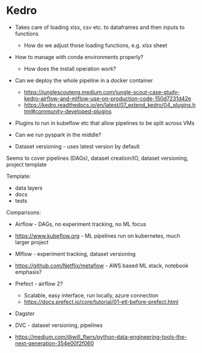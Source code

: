 # Kedro

* Takes care of loading xlsx, csv etc. to dataframes and then inputs to functions
  * How do we adjust those loading functions, e.g. xlsx sheet
* How to manage with conda environments properly?
  * How does the install operation work?
* Can we deploy the whole pipeline in a docker container
  * https://junglescouteng.medium.com/jungle-scout-case-study-kedro-airflow-and-mlflow-use-on-production-code-150d7231d42e
  * https://kedro.readthedocs.io/en/latest/07_extend_kedro/04_plugins.html#community-developed-plugins
* Plugins to run in kubeflow etc that allow pipelines to be split across VMs
* Can we run pyspark in the middle?

* Dataset versioning - uses latest version by default

Seems to cover pipelines (DAGs), dataset creation/IO, dataset versioning, project template

Template:
* data layers
* docs
* tests

Comparisons:
* Airflow - DAGs, no experiment tracking, no ML focus
* https://www.kubeflow.org - ML pipelines run on kubernetes, much larger project
* Mlflow - experiment tracking, dataset versioning
* https://github.com/Netflix/metaflow - AWS based ML stack, notebook emphasis?
* Prefect - airflow 2?
  * Scalable, easy interface, run locally, azure connection
  * https://docs.prefect.io/core/tutorial/01-etl-before-prefect.html
* Dagster
* DVC - dataset versioning, pipelines

* https://medium.com/@will_flwrs/python-data-engineering-tools-the-next-generation-354e00f2f060
